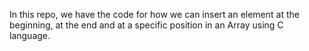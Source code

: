 In this repo, we have the code for how we can insert an element at the beginning, at the end and at a specific position in an Array using C language.
